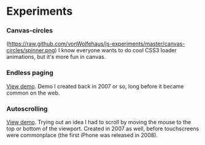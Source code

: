 # Experiments

### Canvas-circles

(https://raw.github.com/vonWolfehaus/js-experiments/master/canvas-circles/spinner.png)
I know everyone wants to do cool CSS3 loader animations, but it's more fun in canvas.

### Endless paging

[View demo](http://coldconstructs.com/p/endlesspages/endlessPages.html). Demo I created back in 2007 or so, long before it became common on the web.

### Autoscrolling

[View demo](http://www.coldconstructs.com/p/autoscroll/autoScroll.html). Trying out an idea I had to scroll by moving the mouse to the top or bottom of the viewport. Created in 2007 as well, before touchscreens were commonplace (the first iPhone was released in 2008).
